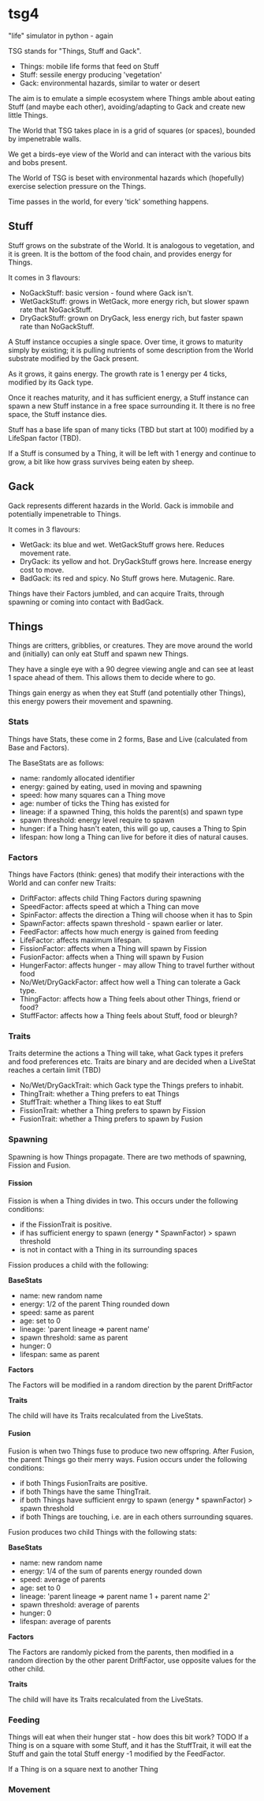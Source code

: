 # tsg4

"life" simulator in python - again

TSG stands for "Things, Stuff and Gack".

- Things: mobile life forms that feed on Stuff
- Stuff: sessile energy producing 'vegetation'
- Gack: environmental hazards, similar to water or desert

The aim is to emulate a simple ecosystem where Things amble about eating Stuff (and maybe each other), avoiding/adapting to Gack and create new little Things.

The World that TSG takes place in is a grid of squares (or spaces), bounded by impenetrable walls.

We get a birds-eye view of the World and can interact with the various bits and bobs present.

The World of TSG is beset with environmental hazards which (hopefully) exercise selection pressure on the Things.

Time passes in the world, for every 'tick' something happens.

## Stuff

Stuff grows on the substrate of the World. It is analogous to vegetation, and it is green. It is the bottom of the food chain, and provides energy for Things.

It comes in 3 flavours:

- NoGackStuff: basic version - found where Gack isn't.
- WetGackStuff: grows in WetGack, more energy rich, but slower spawn rate that NoGackStuff.
- DryGackStuff: grown on DryGack, less energy rich, but faster spawn rate than NoGackStuff.

A Stuff instance occupies a single space. Over time, it grows to maturity simply by existing; it is pulling nutrients of some description from the World substrate modified by the Gack present.

As it grows, it gains energy. The growth rate is 1 energy per 4 ticks, modified by its Gack type.

Once it reaches maturity, and it has sufficient energy, a Stuff instance can spawn a new Stuff instance in a free space surrounding it. It there is no free space, the Stuff instance dies.

Stuff has a base life span of many ticks (TBD but start at 100) modified by a LifeSpan factor (TBD).

If a Stuff is consumed by a Thing, it will be left with 1 energy and continue to grow, a bit like how grass survives being eaten by sheep.

## Gack

Gack represents different hazards in the World. Gack is immobile and potentially impenetrable to Things.

It comes in 3 flavours:

- WetGack: its blue and wet. WetGackStuff grows here. Reduces movement rate.
- DryGack: its yellow and hot. DryGackStuff grows here. Increase energy cost to move.
- BadGack: its red and spicy. No Stuff grows here. Mutagenic. Rare.

Things have their Factors jumbled, and can acquire Traits, through spawning or coming into contact with BadGack.

## Things

Things are critters, gribblies, or creatures. They are move around the world and (initially) can only eat Stuff and spawn new Things.

They have a single eye with a 90 degree viewing angle and can see at least 1 space ahead of them. This allows them to decide where to go.

Things gain energy as when they eat Stuff (and potentially other Things), this energy powers their movement and spawning.

### Stats

Things have Stats, these come in 2 forms, Base and Live (calculated from Base and Factors).

The BaseStats are as follows:

- name: randomly allocated identifier
- energy: gained by eating, used in moving and spawning
- speed: how many squares can a Thing move
- age: number of ticks the Thing has existed for
- lineage: if a spawned Thing, this holds the parent(s) and spawn type
- spawn threshold: energy level require to spawn
- hunger: if a Thing hasn't eaten, this will go up, causes a Thing to Spin
- lifespan: how long a Thing can live for before it dies of natural causes.

### Factors

Things have Factors (think: genes) that modify their interactions with the World and can confer new Traits:

- DriftFactor: affects child Thing Factors during spawning
- SpeedFactor: affects speed at which a Thing can move
- SpinFactor: affects the direction a Thing will choose when it has to Spin
- SpawnFactor: affects spawn threshold - spawn earlier or later.
- FeedFactor: affects how much energy is gained from feeding
- LifeFactor: affects maximum lifespan.
- FissionFactor: affects when a Thing will spawn by Fission
- FusionFactor: affects when a Thing will spawn by Fusion
- HungerFactor: affects hunger - may allow Thing to travel further without food
- No/Wet/DryGackFactor: affect how well a Thing can tolerate a Gack type.
- ThingFactor: affects how a Thing feels about other Things, friend or food?
- StuffFactor: affects how a Thing feels about Stuff, food or bleurgh?

### Traits

Traits determine the actions a Thing will take, what Gack types it prefers and food preferences etc.
Traits are binary and are decided when a LiveStat reaches a certain limit (TBD)

- No/Wet/DryGackTrait: which Gack type the Things prefers to inhabit.
- ThingTrait: whether a Thing prefers to eat Things
- StuffTrait: whether a Thing likes to eat Stuff
- FissionTrait: whether a Thing prefers to spawn by Fission
- FusionTrait: whether a Thing prefers to spawn by Fusion

### Spawning

Spawning is how Things propagate. There are two methods of spawning, Fission and Fusion.

#### Fission

Fission is when a Thing divides in two. This occurs under the following conditions:

- if the FissionTrait is positive.
- if has sufficient energy to spawn (energy \* SpawnFactor) > spawn threshold
- is not in contact with a Thing in its surrounding spaces

Fission produces a child with the following:

**BaseStats**

- name: new random name
- energy: 1/2 of the parent Thing rounded down
- speed: same as parent
- age: set to 0
- lineage: 'parent lineage => parent name'
- spawn threshold: same as parent
- hunger: 0
- lifespan: same as parent

**Factors**

The Factors will be modified in a random direction by the parent DriftFactor

**Traits**

The child will have its Traits recalculated from the LiveStats.

#### Fusion

Fusion is when two Things fuse to produce two new offspring. After Fusion, the parent Things go their merry ways. Fusion occurs under the following conditions:

- if both Things FusionTraits are positive.
- if both Things have the same ThingTrait.
- if both Things have sufficient enrgy to spawn (energy \* spawnFactor) > spawn threshold
- if both Things are touching, i.e. are in each others surrounding squares.

Fusion produces two child Things with the following stats:

**BaseStats**

- name: new random name
- energy: 1/4 of the sum of parents energy rounded down
- speed: average of parents
- age: set to 0
- lineage: 'parent lineage => parent name 1 + parent name 2'
- spawn threshold: average of parents
- hunger: 0
- lifespan: average of parents

**Factors**

The Factors are randomly picked from the parents, then modified in a random direction by the other parent DriftFactor, use opposite values for the other child.

**Traits**

The child will have its Traits recalculated from the LiveStats.

### Feeding

Things will eat when their hunger stat - how does this bit work? TODO
If a Thing is on a square with some Stuff, and it has the StuffTrait, it will eat the Stuff and gain the total Stuff energy -1 modified by the FeedFactor.

If a Thing is on a square next to another Thing

### Movement
